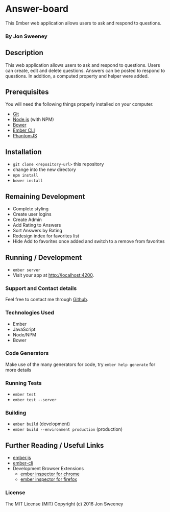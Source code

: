 # Answer-board

This Ember web application allows users to ask and respond to questions.

### By Jon Sweeney

## Description
This web application allows users to ask and respond to questions.  Users can create, edit and delete questions.  Answers can be posted to respond to questions.  In addition, a computed property and helper were added.

## Prerequisites

You will need the following things properly installed on your computer.

* [Git](http://git-scm.com/)
* [Node.js](http://nodejs.org/) (with NPM)
* [Bower](http://bower.io/)
* [Ember CLI](http://www.ember-cli.com/)
* [PhantomJS](http://phantomjs.org/)

## Installation

* `git clone <repository-url>` this repository
* change into the new directory
* `npm install`
* `bower install`

## Remaining Development

* Complete styling
* Create user logins
* Create Admin
* Add Rating to Answers
* Sort Answers by Rating
* Redesign index for favorites list
* Hide Add to favorites once added and switch to a remove from favorites

## Running / Development

* `ember server`
* Visit your app at [http://localhost:4200](http://localhost:4200).

### Support and Contact details

Feel free to contact me through [Github](https://github.com/jsween).

### Technologies Used

* Ember
* JavaScript
* Node/NPM
* Bower

### Code Generators

Make use of the many generators for code, try `ember help generate` for more details

### Running Tests

* `ember test`
* `ember test --server`

### Building

* `ember build` (development)
* `ember build --environment production` (production)

## Further Reading / Useful Links

* [ember.js](http://emberjs.com/)
* [ember-cli](http://www.ember-cli.com/)
* Development Browser Extensions
  * [ember inspector for chrome](https://chrome.google.com/webstore/detail/ember-inspector/bmdblncegkenkacieihfhpjfppoconhi)
  * [ember inspector for firefox](https://addons.mozilla.org/en-US/firefox/addon/ember-inspector/)

### License

The MIT License (MIT)
Copyright (c) 2016 Jon Sweeney
